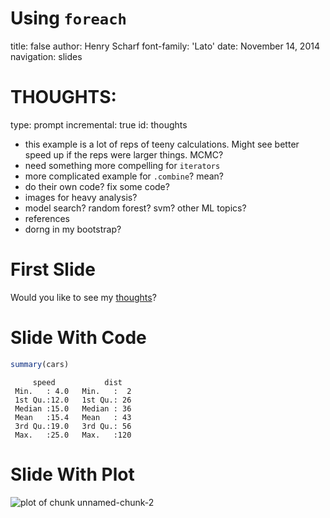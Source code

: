 Using `foreach`
========================================================
title: false
author: Henry Scharf
font-family: 'Lato'
date: November 14, 2014
navigation: slides

THOUGHTS: 
========================================================
type: prompt
incremental: true
id: thoughts

- this example is a lot of reps of teeny calculations. Might see better speed up if the reps were larger things. MCMC?
- need something more compelling for `iterators`
- more complicated example for `.combine`? mean?
- do their own code? fix some code?
- images for heavy analysis?
- model search? random forest? svm? other ML topics?
- references
- dorng in my bootstrap?




First Slide
========================================================

Would you like to see my [thoughts](#/thoughts)?

Slide With Code
========================================================


```r
summary(cars)
```

```
     speed           dist    
 Min.   : 4.0   Min.   :  2  
 1st Qu.:12.0   1st Qu.: 26  
 Median :15.0   Median : 36  
 Mean   :15.4   Mean   : 43  
 3rd Qu.:19.0   3rd Qu.: 56  
 Max.   :25.0   Max.   :120  
```

Slide With Plot
========================================================

![plot of chunk unnamed-chunk-2](foreach_slides_presentation-figure/unnamed-chunk-2.png) 
